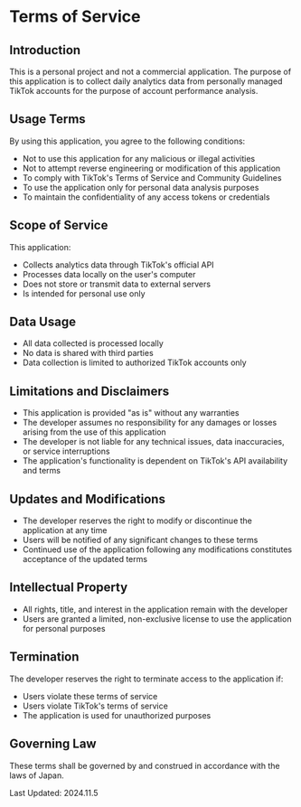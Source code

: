 # Terms of Service

## Introduction
This is a personal project and not a commercial application. The purpose of this application is to collect daily analytics data from personally managed TikTok accounts for the purpose of account performance analysis.

## Usage Terms
By using this application, you agree to the following conditions:
- Not to use this application for any malicious or illegal activities
- Not to attempt reverse engineering or modification of this application
- To comply with TikTok's Terms of Service and Community Guidelines
- To use the application only for personal data analysis purposes
- To maintain the confidentiality of any access tokens or credentials

## Scope of Service
This application:
- Collects analytics data through TikTok's official API
- Processes data locally on the user's computer
- Does not store or transmit data to external servers
- Is intended for personal use only

## Data Usage
- All data collected is processed locally
- No data is shared with third parties
- Data collection is limited to authorized TikTok accounts only

## Limitations and Disclaimers
- This application is provided "as is" without any warranties
- The developer assumes no responsibility for any damages or losses arising from the use of this application
- The developer is not liable for any technical issues, data inaccuracies, or service interruptions
- The application's functionality is dependent on TikTok's API availability and terms

## Updates and Modifications
- The developer reserves the right to modify or discontinue the application at any time
- Users will be notified of any significant changes to these terms
- Continued use of the application following any modifications constitutes acceptance of the updated terms

## Intellectual Property
- All rights, title, and interest in the application remain with the developer
- Users are granted a limited, non-exclusive license to use the application for personal purposes

## Termination
The developer reserves the right to terminate access to the application if:
- Users violate these terms of service
- Users violate TikTok's terms of service
- The application is used for unauthorized purposes

## Governing Law
These terms shall be governed by and construed in accordance with the laws of Japan.

Last Updated: 2024.11.5
